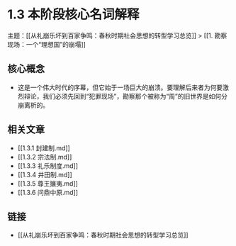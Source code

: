 # 1.3 本阶段核心名词解释

主题：[[从礼崩乐坏到百家争鸣：春秋时期社会思想的转型学习总览]] > [[1. 勘察现场：一个“理想国”的崩塌]]

## 核心概念

- 这是一个伟大时代的序幕，但它始于一场巨大的崩溃。要理解后来者为何要激烈辩论，我们必须先回到“犯罪现场”，勘察那个被称为“周”的旧世界是如何分崩离析的。

## 相关文章

- [[1.3.1 封建制.md]]
- [[1.3.2 宗法制.md]]
- [[1.3.3 礼乐制度.md]]
- [[1.3.4 井田制.md]]
- [[1.3.5 尊王攘夷.md]]
- [[1.3.6 问鼎中原.md]]

## 链接

- [[从礼崩乐坏到百家争鸣：春秋时期社会思想的转型学习总览]]
